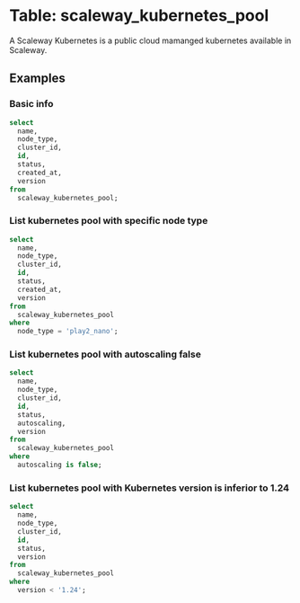 # Table: scaleway_kubernetes_pool

A Scaleway Kubernetes is a public cloud mamanged kubernetes available in Scaleway.

## Examples

### Basic info

```sql
select
  name,
  node_type,
  cluster_id,
  id,
  status,
  created_at,
  version
from
  scaleway_kubernetes_pool;
```

### List kubernetes pool with specific node type

```sql
select
  name,
  node_type,
  cluster_id,
  id,
  status,
  created_at,
  version
from
  scaleway_kubernetes_pool
where
  node_type = 'play2_nano';
```

### List kubernetes pool with autoscaling false

```sql
select
  name,
  node_type,
  cluster_id,
  id,
  status,
  autoscaling,
  version
from
  scaleway_kubernetes_pool
where
  autoscaling is false;
```

### List kubernetes pool with Kubernetes version is inferior to 1.24

```sql
select
  name,
  node_type,
  cluster_id,
  id,
  status,
  version
from
  scaleway_kubernetes_pool
where
  version < '1.24';

```

